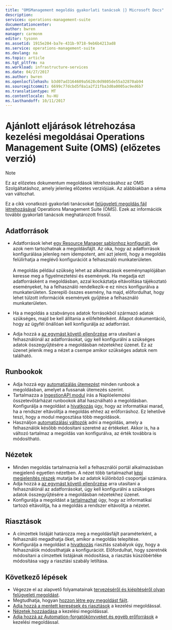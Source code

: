 ```yaml
---
title: "OMSManagement megoldás gyakorlati tanácsok |} Microsoft Docs"
description: 
services: operations-management-suite
documentationcenter: 
author: bwren
manager: carmonm
editor: tysonn
ms.assetid: 1915e204-ba7e-431b-9718-9eb6b4213ad8
ms.service: operations-management-suite
ms.devlang: na
ms.topic: article
ms.tgt_pltfrm: na
ms.workload: infrastructure-services
ms.date: 04/27/2017
ms.author: bwren
ms.openlocfilehash: b3d07ad3164609a5628c0d9805de55a32870ab94
ms.sourcegitcommit: 6699c77dcbd5f8a1a2f21fba3d0a0005ac9ed6b7
ms.translationtype: MT
ms.contentlocale: hu-HU
ms.lasthandoff: 10/11/2017
---
```

# <a name="best-practices-for-creating-management-solutions-in-operations-management-suite-oms-preview"></a>Ajánlott eljárások létrehozása kezelési megoldásai Operations Management Suite (OMS) (előzetes verzió)
> [!NOTE]
> Ez az előzetes dokumentum megoldások létrehozásához az OMS Szolgáltatáshoz, amely jelenleg előzetes verziójúak. Az alábbiakban a séma van változhat.  

Ez a cikk vonatkozó gyakorlati tanácsokat [felügyeleti megoldás fájl létrehozásával](operations-management-suite-solutions-solution-file.md) Operations Management Suite (OMS).  Ezek az információk további gyakorlati tanácsok meghatározott frissül.

## <a name="data-sources"></a>Adatforrások
- Adatforrások lehet [egy Resource Manager sablonhoz konfigurált](../log-analytics/log-analytics-template-workspace-configuration.md), de azok nem tartozhatnak a megoldásfájlt.  Az oka, hogy az adatforrások konfigurálása jelenleg nem idempotent, ami azt jelenti, hogy a megoldás felülírhatja a meglévő konfigurációt a felhasználó munkaterületen.<br><br>A megoldás például szükség lehet az alkalmazások eseménynaplójában keresse meg a figyelmeztetési és események.  Ha megadja ezt adatforrásként a megoldásban, azzal kockáztatja eltávolítása tájékoztató eseményeket, ha a felhasználó rendelkezik-e ez nincs konfigurálva a munkaterületen.  Szereplő összes esemény, ha majd, előfordulhat, hogy lehet túlzott információk események gyűjtése a felhasználó munkaterületen.

- Ha a megoldás a szabványos adatok forrásokból származó adatok szükséges, majd be kell állítania a előfeltételként.  Állapot dokumentáció, hogy az ügyfél önállóan kell konfigurálja az adatforrást.  
- Adja hozzá a [az egymást követő ellenőrzése](../log-analytics/log-analytics-view-designer-tiles.md) arra utasítani a felhasználónál az adatforrásokat, úgy kell konfigurálni a szükséges adatok összegyűjtésére a megoldásban nézetekhez üzenet.  Ez az üzenet jelenik meg a nézet a csempe amikor szükséges adatok nem található.


## <a name="runbooks"></a>Runbookok
- Adja hozzá egy [automatizálás ütemezést](../automation/automation-schedules.md) minden runbook a megoldásban, amelyet a fussanak ütemezés szerint.
- Tartalmazza a [IngestionAPI modul](https://www.powershellgallery.com/packages/OMSIngestionAPI/1.5) írás a Naplóelemzési összetevőtárházat runbookok által használható a megoldásban.  Konfigurálja a megoldást a [hivatkozás](operations-management-suite-solutions-solution-file.md#solution-resource) úgy, hogy az informatikai marad, ha a rendszer eltávolítja a megoldás ehhez az erőforráshoz.  Ez lehetővé teszi, hogy a modul megosztása több megoldások.
- Használjon [automatizálási változók](../automation/automation-schedules.md) adni a megoldás, amely a felhasználók később módosítani szeretné az értékeket.  Akkor is, ha a változó tartalmaz a megoldás van konfigurálva, az érték továbbra is módosítható.

## <a name="views"></a>Nézetek
- Minden megoldás tartalmaznia kell a felhasználói portál alkalmazásban megjelenő egyetlen nézetben.  A nézet több tartalmazhat [képi megjelenítés részek](../log-analytics/log-analytics-view-designer-parts.md) mutatja be az adatok különböző csoportjai számára.
- Adja hozzá a [az egymást követő ellenőrzése](../log-analytics/log-analytics-view-designer-tiles.md) arra utasítani a felhasználónál az adatforrásokat, úgy kell konfigurálni a szükséges adatok összegyűjtésére a megoldásban nézetekhez üzenet.
- Konfigurálja a megoldást a [tartalmazhat](operations-management-suite-solutions-solution-file.md#solution-resource) úgy, hogy az informatikai tartozó eltávolítja, ha a megoldás a rendszer eltávolítja a nézetet.

## <a name="alerts"></a>Riasztások
- A címzettek listáját határozza meg a megoldásfájlt paraméterként, a felhasználó megadhatja őket, amikor a megoldás telepítése.
- Konfigurálja a megoldást a [hivatkozás](operations-management-suite-solutions-solution-file.md#solution-resource) riasztás szabályok úgy, hogy a felhasználók módosíthatják a konfigurációt.  Előfordulhat, hogy szeretnék módosítani a címzettek listájának módosítása, a riasztás küszöbértéke módosítása vagy a riasztási szabály letiltása. 


## <a name="next-steps"></a>Következő lépések
* Végezze el az alapvető folyamatainak [tervezéséről és kiépítéséről olyan felügyeleti megoldást](operations-management-suite-solutions-creating.md).
* Megtudhatja, hogyan [hozzon létre egy megoldást fájlt](operations-management-suite-solutions-solution-file.md).
* [Adja hozzá a mentett keresések és riasztások](operations-management-suite-solutions-resources-searches-alerts.md) a kezelési megoldással.
* [Nézetek hozzáadása](operations-management-suite-solutions-resources-views.md) a kezelési megoldással.
* [Adja hozzá az Automation-forgatókönyveket és egyéb erőforrások](operations-management-suite-solutions-resources-automation.md) a kezelési megoldással.

